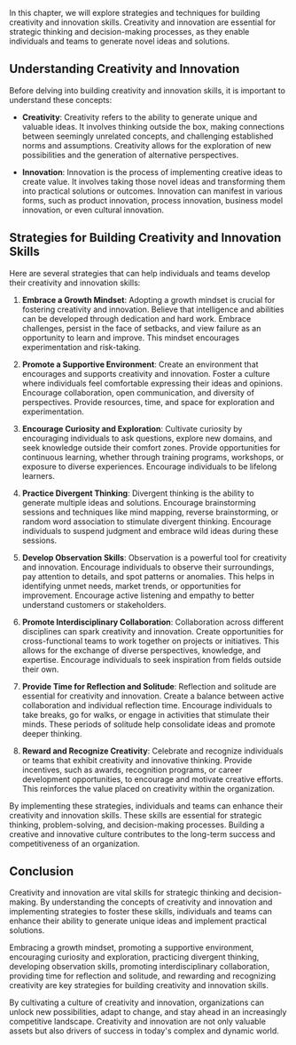 
In this chapter, we will explore strategies and techniques for building creativity and innovation skills. Creativity and innovation are essential for strategic thinking and decision-making processes, as they enable individuals and teams to generate novel ideas and solutions.

## Understanding Creativity and Innovation

Before delving into building creativity and innovation skills, it is important to understand these concepts:

- **Creativity**: Creativity refers to the ability to generate unique and valuable ideas. It involves thinking outside the box, making connections between seemingly unrelated concepts, and challenging established norms and assumptions. Creativity allows for the exploration of new possibilities and the generation of alternative perspectives.
    
- **Innovation**: Innovation is the process of implementing creative ideas to create value. It involves taking those novel ideas and transforming them into practical solutions or outcomes. Innovation can manifest in various forms, such as product innovation, process innovation, business model innovation, or even cultural innovation.
    

## Strategies for Building Creativity and Innovation Skills

Here are several strategies that can help individuals and teams develop their creativity and innovation skills:

1. **Embrace a Growth Mindset**: Adopting a growth mindset is crucial for fostering creativity and innovation. Believe that intelligence and abilities can be developed through dedication and hard work. Embrace challenges, persist in the face of setbacks, and view failure as an opportunity to learn and improve. This mindset encourages experimentation and risk-taking.
    
2. **Promote a Supportive Environment**: Create an environment that encourages and supports creativity and innovation. Foster a culture where individuals feel comfortable expressing their ideas and opinions. Encourage collaboration, open communication, and diversity of perspectives. Provide resources, time, and space for exploration and experimentation.
    
3. **Encourage Curiosity and Exploration**: Cultivate curiosity by encouraging individuals to ask questions, explore new domains, and seek knowledge outside their comfort zones. Provide opportunities for continuous learning, whether through training programs, workshops, or exposure to diverse experiences. Encourage individuals to be lifelong learners.
    
4. **Practice Divergent Thinking**: Divergent thinking is the ability to generate multiple ideas and solutions. Encourage brainstorming sessions and techniques like mind mapping, reverse brainstorming, or random word association to stimulate divergent thinking. Encourage individuals to suspend judgment and embrace wild ideas during these sessions.
    
5. **Develop Observation Skills**: Observation is a powerful tool for creativity and innovation. Encourage individuals to observe their surroundings, pay attention to details, and spot patterns or anomalies. This helps in identifying unmet needs, market trends, or opportunities for improvement. Encourage active listening and empathy to better understand customers or stakeholders.
    
6. **Promote Interdisciplinary Collaboration**: Collaboration across different disciplines can spark creativity and innovation. Create opportunities for cross-functional teams to work together on projects or initiatives. This allows for the exchange of diverse perspectives, knowledge, and expertise. Encourage individuals to seek inspiration from fields outside their own.
    
7. **Provide Time for Reflection and Solitude**: Reflection and solitude are essential for creativity and innovation. Create a balance between active collaboration and individual reflection time. Encourage individuals to take breaks, go for walks, or engage in activities that stimulate their minds. These periods of solitude help consolidate ideas and promote deeper thinking.
    
8. **Reward and Recognize Creativity**: Celebrate and recognize individuals or teams that exhibit creativity and innovative thinking. Provide incentives, such as awards, recognition programs, or career development opportunities, to encourage and motivate creative efforts. This reinforces the value placed on creativity within the organization.
    

By implementing these strategies, individuals and teams can enhance their creativity and innovation skills. These skills are essential for strategic thinking, problem-solving, and decision-making processes. Building a creative and innovative culture contributes to the long-term success and competitiveness of an organization.

## Conclusion

Creativity and innovation are vital skills for strategic thinking and decision-making. By understanding the concepts of creativity and innovation and implementing strategies to foster these skills, individuals and teams can enhance their ability to generate unique ideas and implement practical solutions.

Embracing a growth mindset, promoting a supportive environment, encouraging curiosity and exploration, practicing divergent thinking, developing observation skills, promoting interdisciplinary collaboration, providing time for reflection and solitude, and rewarding and recognizing creativity are key strategies for building creativity and innovation skills.

By cultivating a culture of creativity and innovation, organizations can unlock new possibilities, adapt to change, and stay ahead in an increasingly competitive landscape. Creativity and innovation are not only valuable assets but also drivers of success in today's complex and dynamic world.
